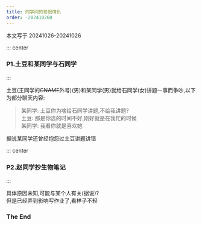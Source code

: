 ```yaml
---
title: 同学间的爱恨情仇
order: -202410260
---  
```


本文写于 20241026-20241026

::: center
### P1.土豆和某同学与石同学
:::

土豆(王同学的~~CNAME~~外号)(男)和某同学(男)就给石同学(女)讲题一事而争吵,以下为部分聊天内容:  

> 某同学: 土豆你为啥给石同学讲题,不给我讲题?  
  土豆: 那是你选的时间不好,刚好就是在我忙的时候  
  某同学: 我看你就是喜欢她  

据说某同学还曾经抱怨过土豆讲题讲错  

::: center
### P2.赵同学抄生物笔记
:::

具体原因未知,可能与某个人有关(据说)?  
但是已经弄到影响写作业了,看样子不轻  

### The End